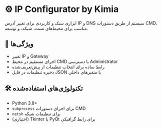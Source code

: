 # ⚙️ IP Configurator by Kimia

ابزاری سبک و کاربردی برای تغییر آدرس IP و DNS سیستم از طریق دستورات CMD، مناسب برای محیط‌های تست، شبکه، و توسعه.

## 🚀 ویژگی‌ها
- تغییر IP و Gateway 
- اجرای مستقیم در محیط CMD با دسترسی Administrator
- رابط ساده برای انتخاب تنظیمات از پیش‌تعریف‌شده
- ذخیره تنظیمات در فایل JSON یا متغیرهای داخلی

## 🛠 تکنولوژی‌های استفاده‌شده
- Python 3.8+
- `subprocess` برای اجرای دستورات CMD
- `netsh` برای تنظیمات شبکه
- (اختیاری) Tkinter یا PyQt برای رابط گرافیکی


